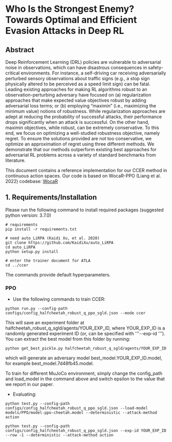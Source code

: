 # Who Is the Strongest Enemy? Towards Optimal and Efficient Evasion Attacks in Deep RL 



## Abstract

Deep Reinforcement Learning (DRL) policies are vulnerable to adversarial noise in observations, which can have disastrous consequences in safety-critical environments. For instance, a self-driving car receiving adversarially perturbed sensory observations about traffic signs (e.g., a stop sign physically altered to be perceived as a speed limit sign) can be fatal. Leading existing approaches for making RL algorithms robust to an observation-perturbing adversary have focused on (a) regularization approaches that make expected value objectives robust by adding adversarial loss terms; or (b) employing “maximin” (i.e., maximizing the minimum value) notions of robustness. While regularization approaches are adept at reducing the probability of successful attacks, their performance drops significantly when an attack is successful. On the other hand, maximin objectives, while robust, can be extremely conservative. To this end, we focus on optimizing a well-studied robustness objective, namely regret. To ensure the solutions provided are not too conservative, we optimize an approximation of regret using three different methods. We demonstrate that our methods outperform existing best approaches for adversarial RL problems across a variety of standard benchmarks from literature.



This document contains a reference implementation for our CCER method in continuous action spaces. Our code is based on WocaR-PPO (Liang et al. 2022) codebase: [WocaR](https://github.com/umd-huang-lab/WocaR-RL/)


## 1. Requirements/Installation

Please run the following command to install required packages (suggested python version: 3.7.0)

```
# requirements
pip install -r requirements.txt

# need auto_LiRPA (Kaidi Xu, et al. 2020)
git clone https://github.com/KaidiXu/auto_LiRPA
cd auto_LiRPA
python setup.py install

# enter the trainer document for ATLA
cd ../ccer
```

The commands provide default hyperparameters.

### PPO
- Use the following commands to train CCER:

```
python run.py --config-path configs/config_halfcheetah_robust_q_ppo_sgld.json --mode ccer
```

This will save an experiment folder at halfcheetah_robust_q_sgld/agents/YOUR_EXP_ID, where YOUR_EXP_ID is a randomly generated experiment ID (or, can be specified with '''--exp-id <id>'''). You can extract the best model from this folder by running:

```
python get_best_pickle.py halfcheetah_robust_q_sgld/agents/YOUR_EXP_ID
```
which will generate an adversary model best_model.YOUR_EXP_ID.model, for example best_model.7d48fb45.model.

To train for different MuJoCo environment, simply change the config_path and load_model in the command above and switch epsilon to the value that we report in our paper. 

- Evaluating:

```
python test.py --config-path configs/config_halfcheetah_robust_q_ppo_sgld.json --load-model models/PPO/model-ppo-cheetah.model --deterministic --attack-method action 
```
```
python test.py --config-path configs/config_halfcheetah_robust_q_ppo_sgld.json --exp-id YOUR_EXP_ID --row -1 --deterministic --attack-method action 
```

